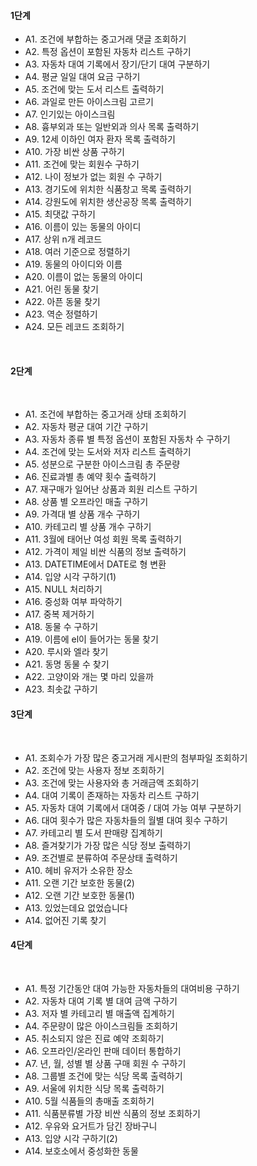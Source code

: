 #### 1단계

- A1. 조건에 부합하는 중고거래 댓글 조회하기 
- A2. 특정 옵션이 포함된 자동차 리스트 구하기
- A3. 자동차 대여 기록에서 장기/단기 대여 구분하기
- A4. 평균 일일 대여 요금 구하기
- A5. 조건에 맞는 도서 리스트 출력하기
- A6. 과일로 만든 아이스크림 고르기
- A7. 인기있는 아이스크림
- A8. 흉부외과 또는 일반외과 의사 목록 출력하기
- A9. 12세 이하인 여자 환자 목록 출력하기
- A10. 가장 비싼 상품 구하기
- A11. 조건에 맞는 회원수 구하기
- A12. 나이 정보가 없는 회원 수 구하기
- A13. 경기도에 위치한 식품창고 목록 출력하기
- A14. 강원도에 위치한 생산공장 목록 출력하기
- A15. 최댓값 구하기
- A16. 이름이 있는 동물의 아이디
- A17. 상위 n개 레코드
- A18. 여러 기준으로 정렬하기
- A19. 동물의 아이디와 이름
- A20. 이름이 없는 동물의 아이디
- A21. 어린 동물 찾기
- A22. 아픈 동물 찾기
- A23. 역순 정렬하기
- A24. 모든 레코드 조회하기
<br>

#### 2단계
<br>

- A1. 조건에 부합하는 중고거래 상태 조회하기
- A2. 자동차 평균 대여 기간 구하기
- A3. 자동차 종류 별 특정 옵션이 포함된 자동차 수 구하기
- A4. 조건에 맞는 도서와 저자 리스트 출력하기
- A5. 성분으로 구분한 아이스크림 총 주문량
- A6. 진료과별 총 예약 횟수 출력하기
- A7. 재구매가 일어난 상품과 회원 리스트 구하기
- A8. 상품 별 오프라인 매출 구하기
- A9. 가격대 별 상품 개수 구하기
- A10. 카테고리 별 상품 개수 구하기
- A11. 3월에 태어난 여성 회원 목록 출력하기
- A12. 가격이 제일 비싼 식품의 정보 출력하기
- A13. DATETIME에서 DATE로 형 변환
- A14. 입양 시각 구하기(1)
- A15. NULL 처리하기
- A16. 중성화 여부 파악하기
- A17. 중복 제거하기
- A18. 동물 수 구하기
- A19. 이름에 el이 들어가는 동물 찾기
- A20. 루시와 엘라 찾기
- A21. 동명 동물 수 찾기
- A22. 고양이와 개는 몇 마리 있을까
- A23. 최솟값 구하기
#### 3단계
<br>

- A1. 조회수가 가장 많은 중고거래 게시판의 첨부파일 조회하기
- A2. 조건에 맞는 사용자 정보 조회하기
- A3. 조건에 맞는 사용자와 총 거래금액 조회하기
- A4. 대여 기록이 존재하는 자동차 리스트 구하기
- A5. 자동차 대여 기록에서 대여중 / 대여 가능 여부 구분하기
- A6. 대여 횟수가 많은 자동차들의 월별 대여 횟수 구하기
- A7. 카테고리 별 도서 판매량 집계하기
- A8. 즐겨찾기가 가장 많은 식당 정보 출력하기
- A9. 조건별로 분류하여 주문상태 출력하기
- A10. 헤비 유저가 소유한 장소
- A11. 오랜 기간 보호한 동물(2)
- A12. 오랜 기간 보호한 동물(1)
- A13. 있었는데요 없었습니다
- A14. 없어진 기록 찾기

#### 4단계
<br>

- A1. 특정 기간동안 대여 가능한 자동차들의 대여비용 구하기
- A2. 자동차 대여 기록 별 대여 금액 구하기
- A3. 저자 별 카테고리 별 매출액 집계하기
- A4. 주문량이 많은 아이스크림들 조회하기
- A5. 취소되지 않은 진료 예약 조회하기
- A6. 오프라인/온라인 판매 데이터 통합하기
- A7. 년, 월, 성별 별 상품 구매 회원 수 구하기
- A8. 그룹별 조건에 맞는 식당 목록 출력하기
- A9. 서울에 위치한 식당 목록 출력하기
- A10. 5월 식품들의 총매출 조회하기
- A11. 식품분류별 가장 비싼 식품의 정보 조회하기
- A12. 우유와 요거트가 담긴 장바구니
- A13. 입양 시각 구하기(2)
- A14. 보호소에서 중성화한 동물